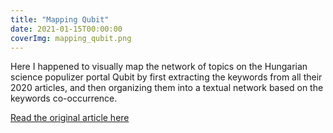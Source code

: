 ```yaml
---
title: "Mapping Qubit"
date: 2021-01-15T00:00:00
coverImg: mapping_qubit.png
---
```


Here I happened to visually map the network of topics on the Hungarian science populizer portal Qubit by first extracting the keywords from all their 2020 articles, and then organizing them into a textual network based on the keywords co-occurrence.

<!--more-->

[Read the original article here](https://qubit.hu/2021/01/15/a-koronavirus-es-a-jarvany-foglalkoztatta-leginkabb-a-qubitet-2020-ban)
